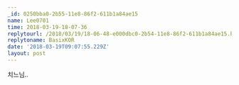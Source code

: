 ```yaml
---
_id: 0250bba0-2b55-11e8-86f2-611b1a84ae15
name: Lee0701
time: 2018-03-19-18-07-36
replytourl: /2018/03/19/18-06-48-e000dbc0-2b54-11e8-86f2-611b1a84ae15.html
replytoname: BasixKOR
date: '2018-03-19T09:07:55.229Z'
layout: post
---
```

치느님..
